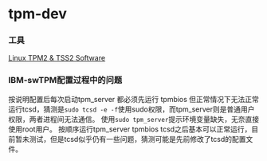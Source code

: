 # tpm-dev

### 工具
[Linux TPM2 & TSS2 Software](https://github.com/tpm2-software)


### IBM-swTPM配置过程中的问题
按说明配置后每次启动tpm_server 都必须先运行 tpmbios
但正常情况下无法正常运行tcsd，猜测是`sudo tcsd -e -f`使用sudo权限，而tpm_server则是普通用户权限，两者进程间无法通信。
使用`sudo tpm_server`提示环境变量缺失，无奈直接使用root用户。
按顺序运行tpm_server tpmbios tcsd之后基本可以正常运行，目前暂未测试，但是tcsd似乎仍有一些问题，猜测可能是先前修改了tcsd的配置文件。
